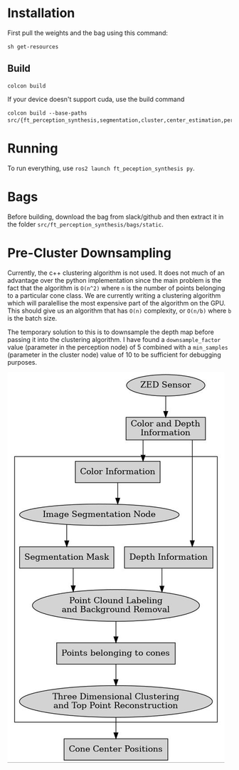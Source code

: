 # Installation

First pull the weights and the bag using this command:

```
sh get-resources
```

## Build

```
colcon build
```

If your device doesn't support cuda, use the build command

```
colcon build --base-paths src/{ft_perception_synthesis,segmentation,cluster,center_estimation,perception_msgs}
```

# Running

To run everything, use `ros2 launch ft_peception_synthesis py`.

# Bags

Before building, download the bag from slack/github and then extract it in the folder `src/ft_perception_synthesis/bags/static`.

# Pre-Cluster Downsampling

Currently, the c++ clustering algorithm is not used.
It does not much of an advantage over the python implementation since the main problem is the fact that the algorithm is `O(n^2)` where `n` is the number of points belonging to a particular cone class.
We are currently writing a clustering algorithm which will paralellise the most expensive part of the algorithm on the GPU.
This should give us an algorithm that has `O(n)` complexity, or `O(n/b)` where `b` is the batch size. 

The temporary solution to this is to downsample the depth map before passing it into the clustering algorithm.
I have found a `downsample_factor` value (parameter in the perception node) of 5 combined with a `min_samples` (parameter in the cluster node) value of 10 to be sufficient for debugging purposes.


[![test]][the_rest]

[test]: uml.jpg
[the_rest]: ?
